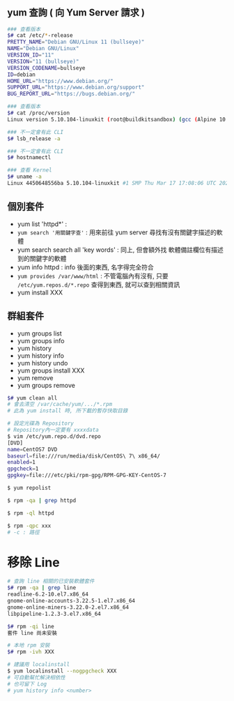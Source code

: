 #

## yum 查詢 ( **向 Yum Server 請求** )

```bash
### 查看版本
$# cat /etc/*-release
PRETTY_NAME="Debian GNU/Linux 11 (bullseye)"
NAME="Debian GNU/Linux"
VERSION_ID="11"
VERSION="11 (bullseye)"
VERSION_CODENAME=bullseye
ID=debian
HOME_URL="https://www.debian.org/"
SUPPORT_URL="https://www.debian.org/support"
BUG_REPORT_URL="https://bugs.debian.org/"

### 查看版本
$# cat /proc/version
Linux version 5.10.104-linuxkit (root@buildkitsandbox) (gcc (Alpine 10.2.1_pre1) 10.2.1 20201203, GNU ld (GNU Binutils) 2.35.2) #1 SMP Thu Mar 17 17:08:06 UTC 2022

### 不一定會有此 CLI
$# lsb_release -a

### 不一定會有此 CLI
$# hostnamectl

### 查看 Kernel
$# uname -a
Linux 4450648556ba 5.10.104-linuxkit #1 SMP Thu Mar 17 17:08:06 UTC 2022 x86_64 GNU/Linux
```

## 個別套件

- yum list 'httpd*' :
- `yum search '用關鍵字查'` : 用來前往 yum server 尋找有沒有關鍵字描述的軟體
- yum search search all 'key words' : 同上, 但會額外找 軟體備註欄位有描述到的關鍵字的軟體
- yum info httpd : info 後面的東西, 名字得完全符合
- `yum provides /var/www/html` : 不管電腦內有沒有, 只要 `/etc/yum.repos.d/*.repo` 查得到東西, 就可以查到相關資訊
- yum install XXX


## 群組套件

- yum groups list
- yum groups info
- yum history
- yum history info
- yum history undo
- yum groups install XXX
- yum remove
- yum groups remove






```sh
$# yum clean all
# 會去清空 /var/cache/yum/.../*.rpm
# 此為 yum install 時, 所下載的暫存快取目錄
```



```sh
# 設定光碟為 Repository
# Repository內一定要有 xxxxdata
$ vim /etc/yum.repo.d/dvd.repo
[DVD]
name=CentOS7 DVD
baseurl=file:///run/media/disk/CentOS\ 7\ x86_64/
enabled=1
gpgcheck=1
gpgkey=file:///etc/pki/rpm-gpg/RPM-GPG-KEY-CentOS-7

$ yum repolist
```


```sh
$ rpm -qa | grep httpd

$ rpm -ql httpd

$ rpm -qpc xxx
# -c : 路徑
```



# 移除 Line

```sh
# 查詢 line 相關的已安裝軟體套件
$# rpm -qa | grep line
readline-6.2-10.el7.x86_64
gnome-online-accounts-3.22.5-1.el7.x86_64
gnome-online-miners-3.22.0-2.el7.x86_64
libpipeline-1.2.3-3.el7.x86_64

$# rpm -qi line
套件 line 尚未安裝
```


```sh
# 本地 rpm 安裝
$# rpm -ivh XXX

# 建議用 localinstall
$ yum localinstall --nogpgcheck XXX
# 可自動幫忙解決相依性
# 也可留下 Log
# yum history info <number>
```